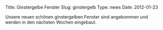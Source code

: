 Title: Ginstergelbe Fenster
Slug: ginstergelb
Type: news
Date: 2012-01-23

<p>Unsere neuen schönen ginstergelben Fenster sind angekommen und werden in den nächsten Wochen eingebaut.
</p>

